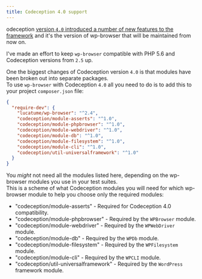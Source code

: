 ```yaml
---
title: Codeception 4.0 support
---
```

odeception [version `4.0` introduced a number of new features to the framework][1] and it's the version of wp-browser that will be maintained from now on.  

I've made an effort to keep `wp-browser` compatible with PHP 5.6 and Codeception versions from `2.5` up.  

One the biggest changes of Codeception version `4.0` is that modules have been broken out into separate packages.  
To use `wp-browser` with Codeception `4.0` all you need to do is to add this to your project `composer.json` file:

```json
{
  "require-dev": {
    "lucatume/wp-browser": "^2.4",
    "codeception/module-asserts": "^1.0",
    "codeception/module-phpbrowser": "^1.0",
    "codeception/module-webdriver": "^1.0",
    "codeception/module-db": "^1.0",
    "codeception/module-filesystem": "^1.0",
    "codeception/module-cli": "^1.0",
    "codeception/util-universalframework": "^1.0"
  }
}
```

You *might* not need all the modules listed here, depending on the wp-browser modules you use in your test suites.  
This is a scheme of what Codeception modules you will need for which wp-browser module to help you choose only the required modules:

* "codeception/module-asserts" -  Required for Codeception 4.0 compatibility.
* "codeception/module-phpbrowser" -  Required by the `WPBrowser` module.
* "codeception/module-webdriver" - Required by the `WPWebDriver` module.
* "codeception/module-db" - Required by the `WPDb` module.
* "codeception/module-filesystem" - Required by the `WPFilesystem` module.
* "codeception/module-cli" - Required by the `WPCLI` module.
* "codeception/util-universalframework" - Required by the `WordPress` framework module.

[1]: https://codeception.com/12-18-2019/codeception-4.html
